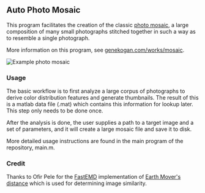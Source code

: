 ## Auto Photo Mosaic

This program facilitates the creation of the classic [photo mosaic](http://en.wikipedia.org/wiki/Photographic_mosaic), a large composition of many small photographs stitched together in such a way as to resemble a single photograph.

More information on this program, see [genekogan.com/works/mosaic](http://www.genekogan.com/works/mosaic).

![Example photo mosaic](http://www.genekogan.com/images/mosaic/mosaic-antigua_smaller.jpg)

### Usage

The basic workflow is to first analyze a large corpus of photographs to derive color distribution features and generate thumbnails. The result of this is a matlab data file (.mat) which contains this information for lookup later.  This step only needs to be done once.

After the analysis is done, the user supplies a path to a target image and a set of parameters, and it will create a large mosaic file and save it to disk.

More detailed usage instructions are found in the main program of the repository, main.m.

### Credit

Thanks to Ofir Pele for the [FastEMD](http://www.cs.huji.ac.il/~ofirpele/FastEMD/code/) implementation of [Earth Mover's distance](http://en.wikipedia.org/wiki/Earth_mover's_distance) which is used for determining image similarity.